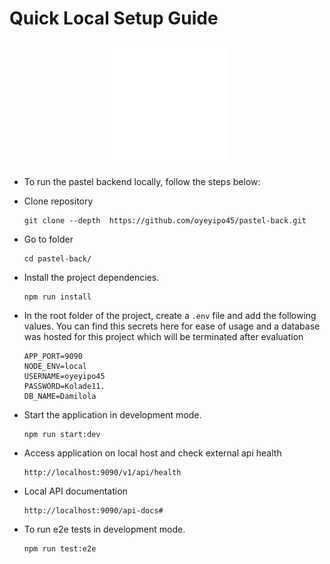 # Quick Local Setup Guide

<p align="center">
    <img src="./pastel-logo.svg" alt="Pastel Logo" width="200" height="200" />
</p>

- To run the pastel backend locally, follow the steps below:

- Clone repository

  ```
  git clone --depth  https://github.com/oyeyipo45/pastel-back.git
  ```

- Go to folder

  ```
  cd pastel-back/
  ```

- Install the project dependencies.

  ```
  npm run install
  ```

- In the root folder of the project, create a `.env` file and add the following values.
  You can find this secrets here for ease of usage and a database was hosted for this project which will be terminated after evaluation

  ```
  APP_PORT=9090
  NODE_ENV=local
  USERNAME=oyeyipo45
  PASSWORD=Kolade11.
  DB_NAME=Damilola
  ```

- Start the application in development mode.

  ```
  npm run start:dev
  ```

- Access application on local host and check external api health

  ```
  http://localhost:9090/v1/api/health
  ```

- Local API documentation

  ```
  http://localhost:9090/api-docs#
  ```

- To run e2e tests in development mode.
  ```
  npm run test:e2e
  ```
